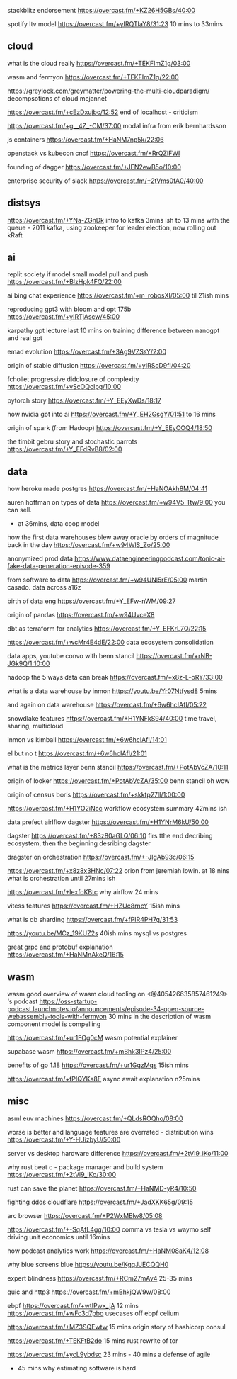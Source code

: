 


stackblitz endorsement https://overcast.fm/+KZ26H5GBs/40:00

spotify ltv model https://overcast.fm/+yIRQTIaY8/31:23 10 mins to 33mins



## cloud

what is the cloud really https://overcast.fm/+TEKFImZ1g/03:00 

wasm and fermyon https://overcast.fm/+TEKFImZ1g/22:00

https://greylock.com/greymatter/powering-the-multi-cloudparadigm/ decompsotions of cloud mcjannet


https://overcast.fm/+cEzDxujbc/12:52 end of localhost - criticism

https://overcast.fm/+g__4Z_-CM/37:00 modal infra from erik bernhardsson

js containers https://overcast.fm/+HaNM7np5k/22:06

openstack vs kubecon cncf https://overcast.fm/+RrQZlFWI

founding of dagger https://overcast.fm/+JEN2ewB5o/10:00


enterprise security of slack https://overcast.fm/+2tVms0fA0/40:00


## distsys

https://overcast.fm/+YNa-ZGnDk intro to kafka 3mins ish to 13 mins with the queue - 2011 kafka, using zookeeper for leader election, now rolling out kRaft


## ai


replit society if model small model pull and push https://overcast.fm/+BlzHpk4FQ/22:00


ai bing chat experience https://overcast.fm/+m_robosXI/05:00 til 21ish mins

reproducing gpt3 with bloom and opt 175b https://overcast.fm/+yIRTjAscw/45:00

karpathy gpt lecture last 10 mins on training difference between nanogpt and real gpt 

emad evolution https://overcast.fm/+3Ag9VZSsY/2:00

origin of stable diffusion https://overcast.fm/+yIRScD9fI/04:20


fchollet progressive didclosure of complexity https://overcast.fm/+vScOQcIpg/10:00

pytorch story https://overcast.fm/+Y_EEyXwDs/18:17

how nvidia got into ai https://overcast.fm/+Y_EH2GsgY/01:51 to 16 mins


origin of spark (from Hadoop) https://overcast.fm/+Y_EEyOOQ4/18:50


the timbit gebru story and stochastic parrots https://overcast.fm/+Y_EFdRvB8/02:00



## data

how heroku made postgres https://overcast.fm/+HaNOAkh8M/04:41


auren hoffman on types of data https://overcast.fm/+w94V5_Ttw/9:00 you can sell. 
- at 36mins, data coop model

how the first data warehouses blew away oracle by orders of magnitude back in the day https://overcast.fm/+w94WlS_Zo/25:00

anonymized prod data https://www.dataengineeringpodcast.com/tonic-ai-fake-data-generation-episode-359

from software to data https://overcast.fm/+w94UNl5rE/05:00 martin casado. data across a16z

birth of data eng https://overcast.fm/+Y_EFw-nWM/09:27

origin of pandas https://overcast.fm/+w94UvceX8

dbt as terraform for analytics https://overcast.fm/+Y_EFKrL7Q/22:15

https://overcast.fm/+wcMr4E4dE/22:00 data ecosystem consolidation

data apps, youtube convo with benn stancil https://overcast.fm/+rNB-JGk9Q/1:10:00

hadoop
the 5 ways data can break https://overcast.fm/+x8z-L-oRY/33:00

what is a data warehouse by inmon https://youtu.be/Yr07Ntfysd8 5mins

and again on data warehouse
https://overcast.fm/+6w6hcIAfI/05:22

snowdlake features https://overcast.fm/+H1YNFkS94/40:00 time travel, sharing, multicloud 

inmon vs kimball https://overcast.fm/+6w6hcIAfI/14:01

el but no t https://overcast.fm/+6w6hcIAfI/21:01

what is the metrics layer benn stancil https://overcast.fm/+PotAbVcZA/10:11

origin of looker https://overcast.fm/+PotAbVcZA/35:00 benn stancil oh wow

origin of census boris https://overcast.fm/+skktp27lI/1:00:00

https://overcast.fm/+H1YO2iNcc workflow ecosystem summary 42mins ish

data
prefect airlflow dagster https://overcast.fm/+H1YNrM6kU/50:00

dagster https://overcast.fm/+83z80aGLQ/06:10 firs tthe end decribing ecosystem, then the beginning desribing dagster


dragster on orchestration https://overcast.fm/+-JIgAb93c/06:15

https://overcast.fm/+x8z8x3HNc/07:22 orion from jeremiah lowin. at 18 nins what is orchestration until 27mins ish


https://overcast.fm/+IexfoKBtc why airflow 24 mins

vitess features https://overcast.fm/+HZUc8rncY 15ish mins

what is db sharding https://overcast.fm/+fPIR4PH7g/31:53

https://youtu.be/MCz_19KUZ2s 40ish mins mysql vs postgres


great grpc and protobuf explanation https://overcast.fm/+HaNMnAkeQ/16:15

## wasm



wasm good overview of wasm cloud tooling  on <@405426635857461249> ‘s podcast https://oss-startup-podcast.launchnotes.io/announcements/episode-34-open-source-webassembly-tools-with-fermyon 30 mins in the description of wasm component model is compelling

https://overcast.fm/+ur1FOg0cM wasm potential explainer 

supabase wasm https://overcast.fm/+mBhk3IPz4/25:00

benefits of go 1.18 https://overcast.fm/+ur1GgzMqs 15ish mins 

https://overcast.fm/+fPIQYKa8E async await explanation n25mins

## misc


asml euv machines https://overcast.fm/+QLdsROQho/08:00



worse is better and language features are overrated - distribution wins https://overcast.fm/+Y-HUizbyU/50:00

server vs desktop hardware difference https://overcast.fm/+2tVl9_iKo/11:00

why rust beat c - package manager and build system https://overcast.fm/+2tVl9_iKo/30:00

rust can save the planet https://overcast.fm/+HaNMD-yR4/10:50

fighting ddos cloudflare https://overcast.fm/+JadXKK65g/09:15

arc browser https://overcast.fm/+P2WxMElw8/05:08

https://overcast.fm/+-SqAfL4gg/10:00 comma vs tesla vs waymo self driving unit economics until 16mins

how podcast analytics work https://overcast.fm/+HaNM08aK4/12:08




why blue screens blue https://youtu.be/KgqJJECQQH0

expert blindness https://overcast.fm/+RCm27mAv4 25-35 mins


quic and http3 https://overcast.fm/+mBhkjQW9w/08:00

ebpf https://overcast.fm/+wtIPwx_jA
12 mins https://overcast.fm/+wFc3d7pbo usecases off ebpf celium


https://overcast.fm/+MZ3SQEwtw 15 mins origin story of hashicorp consul

https://overcast.fm/+TEKFtB2do 15 mins rust rewrite of tor 

https://overcast.fm/+ycL9ybdsc 23 mins - 40 mins a defense of agile
- 45 mins why estimating software is hard

